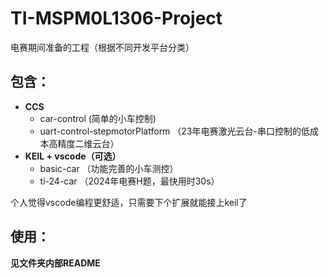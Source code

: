 # TI-MSPM0L1306-Project

 电赛期间准备的工程（根据不同开发平台分类）

 ## 包含：
 - **CCS**
   - car-control (简单的小车控制)
   - uart-control-stepmotorPlatform （23年电赛激光云台-串口控制的低成本高精度二维云台）
 - **KEIL + vscode（可选）**
   - basic-car （功能完善的小车测控）
   - ti-24-car （2024年电赛H题，最快用时30s）
   
  个人觉得vscode编程更舒适，只需要下个扩展就能接上keil了

## 使用：

**见文件夹内部README**
